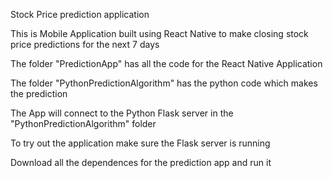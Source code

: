 Stock Price prediction application


This is Mobile Application built using React Native to make closing stock price predictions for the next 7 days

The folder "PredictionApp" has all the code for the React Native Application

The folder "PythonPredictionAlgorithm" has the python code which makes the prediction

The App will connect to the Python Flask server in the "PythonPredictionAlgorithm" folder

To try out the application make sure the Flask server is running

Download all the dependences for the prediction app and run it 
